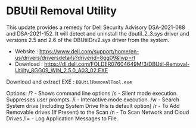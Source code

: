 # DBUtil Removal Utility

This update provides a remedy for Dell Security Advisory DSA-2021-088 and DSA-2021-152. It will detect and uninstall the dbutil_2_3.sys driver and versions 2.5 and 2.6 of the DBUtilDrv2.sys driver from the system.

* Website : https://www.dell.com/support/home/en-us/drivers/driversdetails?driverid=8gg09&lwp=rt
* Download : https://dl.dell.com/FOLDER07604649M/3/DBUtil-Removal-Utility_8GG09_WIN_2.5.0_A03_02.EXE

Download and extract EXE : `DBUtilRemovalTool.exe`

Options:
	/?  - Shows command line options
	/s  - Silent mode execution. Suppresses user prompts.
	/i  - Interactive mode execution.
	/w  - Search System drive [including System Drive this is default option]
	/r  - To Add Removable drives (If Present) to the Scan
	/n  - To Scan Network and Cloud Drives
   	/l=<Log file Full Path> - Log Application Messages to File.
